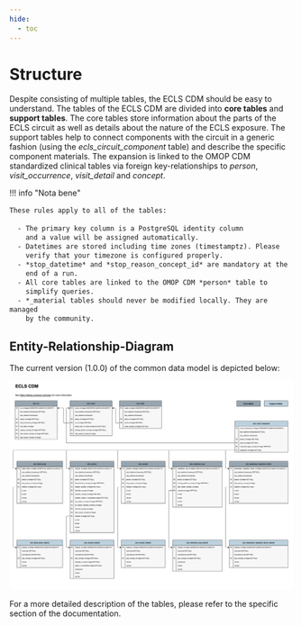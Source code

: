 ```yaml
---
hide:
  - toc
---
```


# Structure

Despite consisting of multiple tables, the ECLS CDM should be
easy to understand. The tables of the ECLS CDM are divided into **core tables**
and **support tables**. The core tables store information about the
parts of the ECLS circuit as well as details about the nature of the ECLS
exposure. The support tables help to connect components with the circuit
in a generic fashion (using the *ecls_circuit_component* table) and describe
the specific component materials. The expansion is linked to the OMOP CDM
standardized clinical tables via foreign key-relationships to *person*,
*visit_occurrence*, *visit_detail* and *concept*.

!!! info "Nota bene"

    These rules apply to all of the tables:

      - The primary key column is a PostgreSQL identity column
        and a value will be assigned automatically.
      - Datetimes are stored including time zones (timestamptz). Please
        verify that your timezone is configured properly.
      - *stop_datetime* and *stop_reason_concept_id* are mandatory at the
        end of a run.
      - All core tables are linked to the OMOP CDM *person* table to
        simplify queries.
      - *_material tables should never be modified locally. They are managed
        by the community.

## Entity-Relationship-Diagram

The current version (1.0.0) of the common data model is depicted below:

![alt text](<../images/ECLS CDM.png>)

For a more detailed description of the tables, please
refer to the specific section of the documentation.

